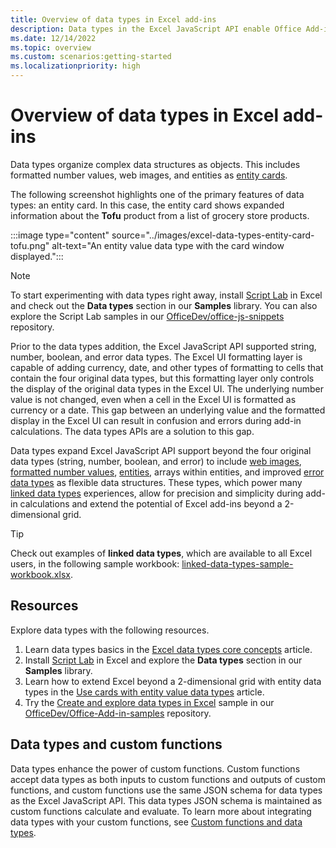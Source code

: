 ```yaml
---
title: Overview of data types in Excel add-ins
description: Data types in the Excel JavaScript API enable Office Add-in developers to work with formatted number values, web images, entities, arrays within entities, and enhanced errors as data types.
ms.date: 12/14/2022
ms.topic: overview
ms.custom: scenarios:getting-started
ms.localizationpriority: high
---
```


# Overview of data types in Excel add-ins

Data types organize complex data structures as objects. This includes formatted number values, web images, and entities as [entity cards](excel-data-types-entity-card.md).

The following screenshot highlights one of the primary features of data types: an entity card. In this case, the entity card shows expanded information about the **Tofu** product from a list of grocery store products.

:::image type="content" source="../images/excel-data-types-entity-card-tofu.png" alt-text="An entity value data type with the card window displayed.":::

> [!NOTE]
> To start experimenting with data types right away, install [Script Lab](../overview/explore-with-script-lab.md) in Excel and check out the **Data types** section in our **Samples** library. You can also explore the Script Lab samples in our [OfficeDev/office-js-snippets](https://github.com/OfficeDev/office-js-snippets/tree/prod/samples/excel/20-data-types) repository.

Prior to the data types addition, the Excel JavaScript API supported string, number, boolean, and error data types. The Excel UI formatting layer is capable of adding currency, date, and other types of formatting to cells that contain the four original data types, but this formatting layer only controls the display of the original data types in the Excel UI. The underlying number value is not changed, even when a cell in the Excel UI is formatted as currency or a date. This gap between an underlying value and the formatted display in the Excel UI can result in confusion and errors during add-in calculations. The data types APIs are a solution to this gap.

Data types expand Excel JavaScript API support beyond the four original data types (string, number, boolean, and error) to include [web images](excel-data-types-concepts.md#web-image-values), [formatted number values](excel-data-types-concepts.md#formatted-number-values), [entities](excel-data-types-concepts.md#entity-values), arrays within entities, and improved [error data types](excel-data-types-concepts.md#improved-error-support) as flexible data structures. These types, which power many [linked data types](https://support.microsoft.com/office/what-linked-data-types-are-available-in-excel-6510ab58-52f6-4368-ba0f-6a76c0190772) experiences, allow for precision and simplicity during add-in calculations and extend the potential of Excel add-ins beyond a 2-dimensional grid.

> [!TIP]
> Check out examples of **linked data types**, which are available to all Excel users, in the following sample workbook: [linked-data-types-sample-workbook.xlsx](../files/linked-data-types-sample-workbook.xlsx).

## Resources

Explore data types with the following resources.

1. Learn data types basics in the [Excel data types core concepts](excel-data-types-concepts.md) article.
1. Install [Script Lab](../overview/explore-with-script-lab.md) in Excel and explore the **Data types** section in our **Samples** library.
1. Learn how to extend Excel beyond a 2-dimensional grid with entity data types in the [Use cards with entity value data types](excel-data-types-entity-card.md) article.
1. Try the [Create and explore data types in Excel](https://github.com/OfficeDev/Office-Add-in-samples/tree/main/Samples/excel-data-types-explorer) sample in our [OfficeDev/Office-Add-in-samples](https://github.com/OfficeDev/Office-Add-in-samples) repository.

## Data types and custom functions

Data types enhance the power of custom functions. Custom functions accept data types as both inputs to custom functions and outputs of custom functions, and custom functions use the same JSON schema for data types as the Excel JavaScript API. This data types JSON schema is maintained as custom functions calculate and evaluate. To learn more about integrating data types with your custom functions, see [Custom functions and data types](custom-functions-data-types-concepts.md).
